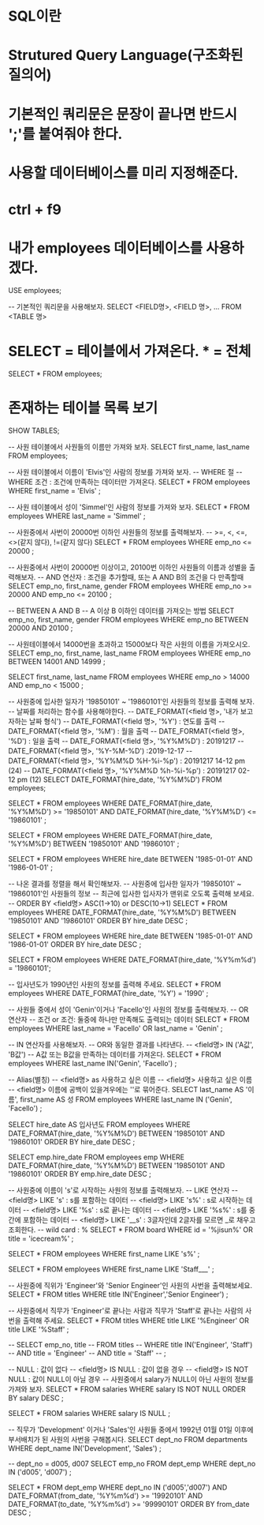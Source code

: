 # SQL이란
# Strutured Query Language(구조화된 질의어)
# 기본적인 쿼리문은 문장이 끝나면 반드시 ';'를 붙여줘야 한다.

# 사용할 데이터베이스를 미리 지정해준다.
# ctrl + f9
# 내가 employees 데이터베이스를 사용하겠다.
USE employees;

-- 기본적인 쿼리문을 사용해보자.
SELECT <FIELD명>, <FIELD 명>, ...
FROM 	 <TABLE 명>

# SELECT = 테이블에서 가져온다. * = 전체
SELECT *
FROM 	 employees;

# 존재하는 테이블 목록 보기
SHOW TABLES;

-- 사원 테이블에서 사원들의 이름만 가져와 보자.
SELECT first_name, last_name
FROM 	 employees;

-- 사원 테이블에서 이름이 'Elvis'인 사람의 정보를 가져와 보자.
-- WHERE 절
-- WHERE 조건 : 조건에 만족하는 데이터만 가져온다.
SELECT *
FROM 	 employees
WHERE  first_name = 'Elvis'
;

-- 사원 테이블에서 성이 'Simmel'인 사람의 정보를 가져와 보자.
SELECT *
FROM 	 employees
WHERE  last_name = 'Simmel'
;

-- 사원중에서 사번이 20000번 이하인 사원들의 정보를 출력해보자.
-- >=, <, <=, <>(같지 않다), !=(같지 않다)
SELECT *
FROM 	 employees
WHERE  emp_no <= 20000
;

-- 사원중에서 사번이 20000번 이상이고, 20100번 이하인 사원들의 이름과 성별을 출력해보자.
-- AND 연산자 : 조건을 추가할때, 또는 A AND B의 조건을 다 만족할때
SELECT emp_no, first_name, gender
FROM	 employees
WHERE	 emp_no >= 20000
AND	 emp_no <= 20100
;

-- BETWEEN A AND B
-- A 이상 B 이하인 데이터를 가져오는 방법
SELECT emp_no, first_name, gender
FROM	 employees
WHERE  emp_no BETWEEN 20000 AND 20100
;

-- 사원테이블에서 14000번을 초과하고 15000보다 작은 사원의 이름을 가져오시오.
SELECT emp_no, first_name, last_name
FROM 	 employees
WHERE  emp_no BETWEEN 14001 AND 14999
;

SELECT first_name, last_name
FROM 	 employees
WHERE  emp_no > 14000
AND 	 emp_no < 15000
;

-- 사원중에 입사한 일자가 '19850101' ~ '19860101'인 사원들의 정보를 출력해 보자.
-- 날짜를 처리하는 함수를 사용해야한다.
-- DATE_FORMAT(<field 명>, '내가 보고자하는 날짜 형식')
-- DATE_FORMAT(<field 명>, '%Y') : 연도를 출력
-- DATE_FORMAT(<field 명>, '%M') : 월을 출력
-- DATE_FORMAT(<field 명>, '%D') : 일을 출력
-- DATE_FORMAT(<field 명>, '%Y%M%D') : 20191217
-- DATE_FORMAT(<field 명>, '%Y-%M-%D') :2019-12-17
-- DATE_FORMAT(<field 명>, '%Y%M%D %H-%i-%p') : 20191217 14-12 pm (24)
-- DATE_FORMAT(<field 명>, '%Y%M%D %h-%i-%p') : 20191217 02-12 pm (12)
SELECT DATE_FORMAT(hire_date, '%Y%M%D')
FROM 	 employees;

SELECT *
FROM 	 employees
WHERE  DATE_FORMAT(hire_date, '%Y%M%D') >= '19850101'
AND 	 DATE_FORMAT(hire_date, '%Y%M%D') <= '19860101'
;

SELECT *
FROM 	 employees
WHERE	 DATE_FORMAT(hire_date, '%Y%M%D') BETWEEN '19850101' AND '19860101'
;

SELECT *
FROM 	 employees
WHERE  hire_date BETWEEN '1985-01-01' AND '1986-01-01'
;

-- 나온 결과를 정렬을 해서 확인해보자.
-- 사원중에 입사한 일자가 '19850101' ~ '19860101'인 사원들의 정보
-- 최근에 입사한 입사자가 맨위로 오도록 출력해 보세요.
-- ORDER BY <field명> ASC(1->10) or DESC(10->1)
SELECT	*
FROM 		employees
WHERE	 	DATE_FORMAT(hire_date, '%Y%M%D') BETWEEN '19850101' AND '19860101'
ORDER BY hire_date DESC
;

SELECT 	*
FROM 	 	employees
WHERE  	hire_date BETWEEN '1985-01-01' AND '1986-01-01'
ORDER BY hire_date DESC
;

SELECT * FROM employees WHERE DATE_FORMAT(hire_date, '%Y%m%d') = '19860101';

-- 입사년도가 1990년인 사원의 정보를 출력해 주세요.
SELECT *
FROM 	 employees
WHERE  DATE_FORMAT(hire_date, '%Y') = '1990'
;

-- 사원들 중에서 성이 'Genin'이거나 'Facello'인 사원의 정보를 출력해보자.
-- OR 연산자
-- 조건 or 조건: 둘중에 하나만 만족해도 출력되는 데이터 
SELECT *
FROM 	 employees
WHERE  last_name = 'Facello'
OR  	 last_name = 'Genin'
;

-- IN 연산자를 사용해보자.
-- OR와 동일한 결과를 나타낸다.
-- <field명> IN ('A값', 'B값')
-- A값 또는 B값을 만족하는 데이터를 가져온다.
SELECT *
FROM 	 employees
WHERE  last_name IN('Genin', 'Facello')
;

-- Alias(별칭)
-- <field명> as 사용하고 싶은 이름
-- <field명> 사용하고 싶은 이름
-- <field명> 이름에 공백이 있을겨우에는 ''로 묶어준다.
SELECT last_name AS '이 름', first_name AS 성
FROM	 employees
WHERE	 last_name IN ('Genin', 'Facello')
;

SELECT	hire_date AS 입사년도
FROM 		employees
WHERE	 	DATE_FORMAT(hire_date, '%Y%M%D') BETWEEN '19850101' AND '19860101'
ORDER BY hire_date DESC
;

SELECT	emp.hire_date
FROM 		employees emp
WHERE	 	DATE_FORMAT(hire_date, '%Y%M%D') BETWEEN '19850101' AND '19860101'
ORDER BY emp.hire_date DESC
;

-- 사원중에 이름이 's'로 시작하는 사원의 정보를 출력해보자.
-- LIKE 연산자
-- <field명> LIKE 's' : s를 포함하는 데이터
-- <field명> LIKE 's%' : s로 시작하는 데이터
-- <field명> LIKE '%s' : s로 끝나는 데이터
-- <field명> LIKE '%s%' : s를 중간에 포함하는 데이터
-- <field명> LIKE '__s' : 3글자인데 2글자를 모르면 _로 채우고 조회한다.
-- wild card : %
SELECT	*
FROM	 	board
WHERE		id = '%jisun%'
OR			title = 'icecream%'
;

SELECT	*
FROM	 	employees
WHERE	 	first_name LIKE 's%'
;

SELECT 	*
FROM 		employees
WHERE 	first_name LIKE 'Staff___'
;

-- 사원중에 직위가 'Engineer'와 'Senior Engineer'인 사원의 사번을 출력해보세요.
SELECT	*
FROM		titles
WHERE		title IN('Engineer','Senior Engineer')
;

-- 사원중에서 직무가 'Engineer'로 끝나는 사람과 직무가 'Staff'로 끝나는 사람의 사번을 출력해 주세요.
SELECT	*
FROM		titles
WHERE		title LIKE '%Engineer' 
OR 		title LIKE '%Staff'
;

-- SELECT	emp_no, title
-- FROM		titles
-- WHERE		title IN('Engineer', 'Staff')
-- AND		title = 'Engineer'
-- AND		title = 'Staff'
-- ;

-- NULL : 값이 없다
-- <field명> IS NULL : 값이 없을 경우
-- <field명> IS NOT NULL : 값이 NULL이 아닐 경우
-- 사원중에서 salary가 NULL이 아닌 사원의 정보를 가져와 보자.
SELECT	*
FROM		salaries
WHERE 	salary IS NOT NULL
ORDER BY	salary DESC
;

SELECT	*
FROM 		salaries
WHERE 	salary IS NULL
;

-- 직무가 'Development' 이거나 'Sales'인 사원들 중에서 1992년 01월 01일 이후에 부서배치가 된 사원의 사번을 구해봅시다.
SELECT	dept_no
FROM		departments
WHERE		dept_name IN('Development', 'Sales')
;

-- dept_no = d005, d007
SELECT 	emp_no
FROM		dept_emp
WHERE 	dept_no IN ('d005', 'd007')
;

SELECT	*
FROM		dept_emp
WHERE		dept_no IN ('d005','d007')
AND		DATE_FORMAT(from_date, '%Y%m%d') >= '19920101'
AND		DATE_FORMAT(to_date, '%Y%m%d') >= '99990101'
ORDER BY	from_date DESC
;
